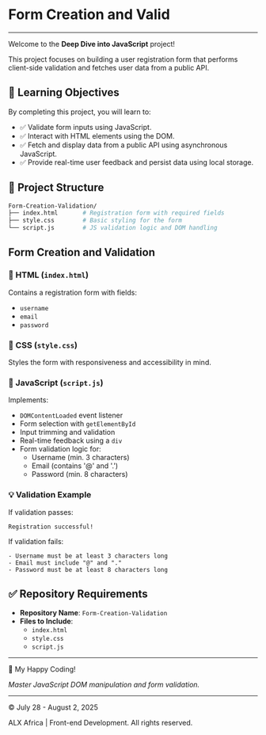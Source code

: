 # Form Creation and Valid

---

Welcome to the **Deep Dive into JavaScript** project!

This project focuses on building a user registration form that performs client-side validation and fetches user data from a public API.

## 🧠 Learning Objectives

By completing this project, you will learn to:

- ✅ Validate form inputs using JavaScript.
- ✅ Interact with HTML elements using the DOM.
- ✅ Fetch and display data from a public API using asynchronous JavaScript.
- ✅ Provide real-time user feedback and persist data using local storage.

## 📁 Project Structure

```bash
Form-Creation-Validation/
├── index.html       # Registration form with required fields
├── style.css        # Basic styling for the form
└── script.js        # JS validation logic and DOM handling
```

## Form Creation and Validation

### 🧱 HTML (`index.html`)

Contains a registration form with fields:
- `username`
- `email`
- `password`

### 🎨 CSS (`style.css`)

Styles the form with responsiveness and accessibility in mind.

### 🔁 JavaScript (`script.js`)

Implements:

- `DOMContentLoaded` event listener
- Form selection with `getElementById`
- Input trimming and validation
- Real-time feedback using a `div`
- Form validation logic for:
  - Username (min. 3 characters)
  - Email (contains '@' and '.')
  - Password (min. 8 characters)

### 💡 Validation Example

If validation passes:
```
Registration successful!
```

If validation fails:
```
- Username must be at least 3 characters long
- Email must include "@" and "."
- Password must be at least 8 characters long
```

## ✅ Repository Requirements

- **Repository Name**: `Form-Creation-Validation`
- **Files to Include**:
  - `index.html`
  - `style.css`
  - `script.js`

---

🚀 My Happy Coding!

*Master JavaScript DOM manipulation and form validation.*

---

&copy; July 28 - August 2, 2025

ALX Africa | Front-end Development. All rights reserved.
